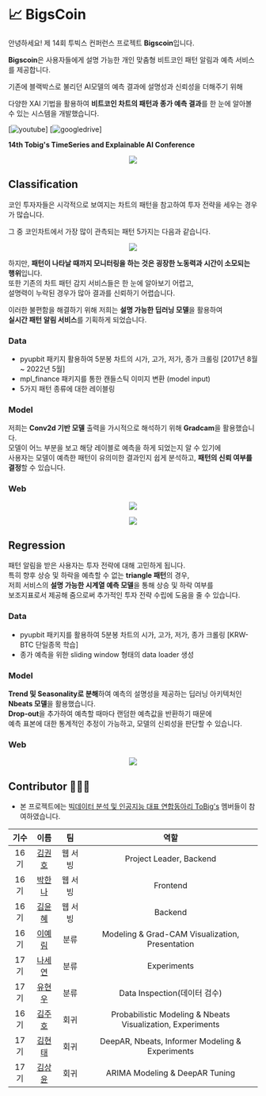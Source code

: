 # 📈 BigsCoin  
안녕하세요! 제 14회 투빅스 컨퍼런스 프로젝트 **Bigscoin**입니다.    

**Bigscoin**은 사용자들에게 설명 가능한 개인 맞춤형 비트코인 패턴 알림과 예측 서비스를 제공합니다.  

기존에 블랙박스로 불리던 AI모델의 예측 결과에 설명성과 신뢰성을 더해주기 위해  

다양한 XAI 기법을 활용하여 **비트코인 차트의 패턴과 종가 예측 결과**를 한 눈에 알아볼 수 있는 시스템을 개발했습니다.  


[![youtube](https://img.shields.io/badge/Youtube-Link-red)]
[![googledrive](https://img.shields.io/badge/report-Link-lightgrey)]
<br>  

**14th Tobig's TimeSeries and Explainable AI Conference**  

<p align="center"><img src="https://user-images.githubusercontent.com/72960666/179309070-5bd34ff4-0d45-4dca-89d3-207c59c07161.png"></p>


## Classification
코인 투자자들은 시각적으로 보여지는 차트의 패턴을 참고하여 투자 전략을 세우는 경우가 많습니다. 

그 중 코인차트에서 가장 많이 관측되는 패턴 5가지는 다음과 같습니다.
<p align="center"><img src="https://user-images.githubusercontent.com/72960666/179292406-5e47a37c-cb4c-41a5-894f-b15d8ddb5e5d.png"></p>

하지만, **패턴이 나타날 때까지 모니터링을 하는 것은 굉장한 노동력과 시간이 소모되는 행위**입니다.  
또한 기존의 차트 패턴 감지 서비스들은 한 눈에 알아보기 어렵고,  
설명력이 누락된 경우가 많아 결과를 신뢰하기 어렵습니다.  

이러한 불편함을 해결하기 위해 저희는 **설명 가능한 딥러닝 모델**을 활용하여  
**실시간 패턴 알림 서비스**를 기획하게 되었습니다.  

### Data   
- pyupbit 패키지 활용하여 5분봉 차트의 시가, 고가, 저가, 종가 크롤링 [2017년 8월 ~ 2022년 5월]  
- mpl_finance 패키지를 통한 캔들스틱 이미지 변환 (model input)  
- 5가지 패턴 종류에 대한 레이블링

### Model  
저희는 **Conv2d 기반 모델** 출력을 가시적으로 해석하기 위해 **Gradcam**을 활용했습니다.  
모델이 어느 부분을 보고 해당 레이블로 예측을 하게 되었는지 알 수 있기에   
사용자는 모델이 예측한 패턴이 유의미한 결과인지 쉽게 분석하고, **패턴의 신뢰 여부를 결정**할 수 있습니다.  

### Web 
<p align="center"><img src="https://user-images.githubusercontent.com/72960666/179319379-4b9be555-b059-49f2-9a0d-884b5e462401.png"></p>
<p align="center"><img src="https://user-images.githubusercontent.com/72960666/179319381-31e7d716-de2b-43ad-ba0b-85f7dceb89d5.png"></p>

## Regression
패턴 알림을 받은 사용자는 투자 전략에 대해 고민하게 됩니다.  
특히 향후 상승 및 하락을 예측할 수 없는 **triangle 패턴**의 경우,  
저희 서비스의 **설명 가능한 시계열 예측 모델**을 통해 상승 및 하락 여부를  
보조지표로서 제공해 줌으로써 추가적인 투자 전략 수립에 도움을 줄 수 있습니다.  

### Data   
- pyupbit 패키지를 활용하여 5분봉 차트의 시가, 고가, 저가, 종가 크롤링 [KRW-BTC 단일종목 학습]  
- 종가 예측을 위한 sliding window 형태의 data loader 생성  

### Model  
**Trend 및 Seasonality로 분해**하여 예측의 설명성을 제공하는 딥러닝 아키텍처인 **Nbeats 모델**을 활용했습니다.  
**Drop-out**을 추가하여 예측할 때마다 랜덤한 예측값을 반환하기 때문에  
예측 표본에 대한 통계적인 추정이 가능하고, 모델의 신뢰성을 판단할 수 있습니다.  

### Web  
<p align="center"><img src = "https://user-images.githubusercontent.com/72960666/179319371-873b11e9-87bf-4cd2-88eb-654994356918.png"></p>


## Contributor 🧑‍🤝‍🧑

- 본 프로젝트에는 [빅데이터 분석 및 인공지능 대표 연합동아리 ToBig's](http://www.datamarket.kr/xe/) 멤버들이 참여하였습니다.

|기수|이름|팀|역할|
|:-----:|:-----:|:-----:|:-----:|
|16기|[김권호](https://github.com/kkhv)|웹 서빙|Project Leader, Backend|
|16기|[박한나](https://github.com/hanna56)|웹 서빙|Frontend|
|16기|[김윤혜](https://github.com/yoonene)|웹 서빙|Backend|
|16기|[이예림](https://github.com/YerimLee00)|분류|Modeling & Grad-CAM Visualization, Presentation|
|17기|[나세연](https://github.com/seyeonrha)|분류|Experiments|
|17기|[유현우](https://github.com/yhw4343)|분류|Data Inspection(데이터 검수)|
|16기|[김주호](https://github.com/Jooho-Git)|회귀|Probabilistic Modeling & Nbeats Visualization, Experiments|
|17기|[김현태](https://github.com/hyuntai97)|회귀|DeepAR, Nbeats, Informer Modeling & Experiments|
|17기|[김상윤](https://github.com/tkddbs0411)|회귀|ARIMA Modeling & DeepAR Tuning|

